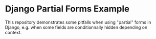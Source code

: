 Django Partial Forms Example
============================

This repository demonstrates some pitfalls when using "partial" forms
in Django, e.g. when some fields are conditionnally hidden depending
on context.

